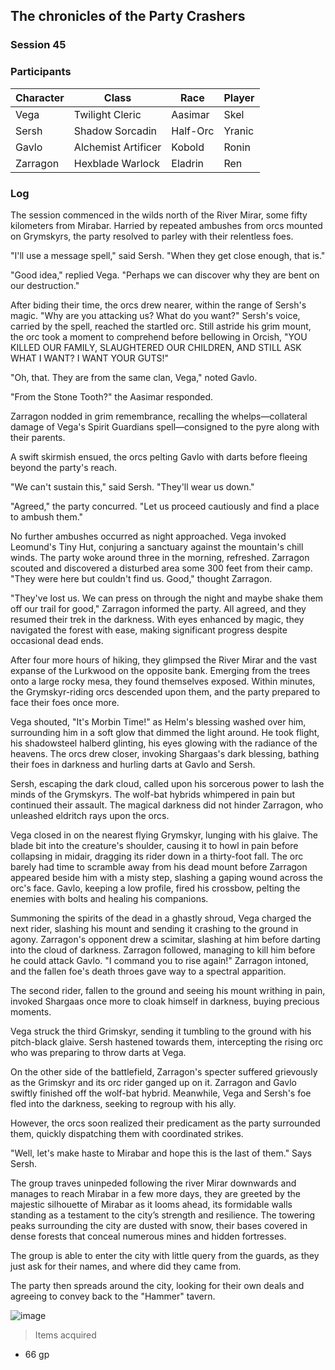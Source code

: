 ## The chronicles of the Party Crashers
### Session 45

### Participants
| Character| Class | Race | Player |
|--|--|--|--|
| Vega | Twilight Cleric | Aasimar | Skel |
| Sersh | Shadow Sorcadin | Half-Orc | Yranic |
| Gavlo | Alchemist Artificer | Kobold | Ronin |
| Zarragon | Hexblade Warlock | Eladrin | Ren |

### Log
The session commenced in the wilds north of the River Mirar, some fifty kilometers from Mirabar. Harried by repeated ambushes from orcs mounted on Grymskyrs, the party resolved to parley with their relentless foes.

"I'll use a message spell," said Sersh. "When they get close enough, that is."

"Good idea," replied Vega. "Perhaps we can discover why they are bent on our destruction."

After biding their time, the orcs drew nearer, within the range of Sersh's magic. "Why are you attacking us? What do you want?" Sersh's voice, carried by the spell, reached the startled orc. Still astride his grim mount, the orc took a moment to comprehend before bellowing in Orcish, "YOU KILLED OUR FAMILY, SLAUGHTERED OUR CHILDREN, AND STILL ASK WHAT I WANT? I WANT YOUR GUTS!"

"Oh, that. They are from the same clan, Vega," noted Gavlo.

"From the Stone Tooth?" the Aasimar responded.

Zarragon nodded in grim remembrance, recalling the whelps—collateral damage of Vega's Spirit Guardians spell—consigned to the pyre along with their parents.

A swift skirmish ensued, the orcs pelting Gavlo with darts before fleeing beyond the party's reach.

"We can't sustain this," said Sersh. "They'll wear us down."

"Agreed," the party concurred. "Let us proceed cautiously and find a place to ambush them."

No further ambushes occurred as night approached. Vega invoked Leomund's Tiny Hut, conjuring a sanctuary against the mountain's chill winds. The party woke around three in the morning, refreshed. Zarragon scouted and discovered a disturbed area some 300 feet from their camp. "They were here but couldn't find us. Good," thought Zarragon.

"They've lost us. We can press on through the night and maybe shake them off our trail for good," Zarragon informed the party. All agreed, and they resumed their trek in the darkness. With eyes enhanced by magic, they navigated the forest with ease, making significant progress despite occasional dead ends.

After four more hours of hiking, they glimpsed the River Mirar and the vast expanse of the Lurkwood on the opposite bank. Emerging from the trees onto a large rocky mesa, they found themselves exposed. 
Within minutes, the Grymskyr-riding orcs descended upon them, and the party prepared to face their foes once more.

Vega shouted, "It's Morbin Time!" as Helm's blessing washed over him, surrounding him in a soft glow that dimmed the light around. He took flight, his shadowsteel halberd glinting, his eyes glowing with the radiance of the heavens. The orcs drew closer, invoking Shargaas's dark blessing, bathing their foes in darkness and hurling darts at Gavlo and Sersh.

Sersh, escaping the dark cloud, called upon his sorcerous power to lash the minds of the Grymskyrs. The wolf-bat hybrids whimpered in pain but continued their assault. The magical darkness did not hinder Zarragon, who unleashed eldritch rays upon the orcs.

Vega closed in on the nearest flying Grymskyr, lunging with his glaive. The blade bit into the creature's shoulder, causing it to howl in pain before collapsing in midair, dragging its rider down in a thirty-foot fall. The orc barely had time to scramble away from his dead mount before Zarragon appeared beside him with a misty step, slashing a gaping wound across the orc's face. Gavlo, keeping a low profile, fired his crossbow, pelting the enemies with bolts and healing his companions.

Summoning the spirits of the dead in a ghastly shroud, Vega charged the next rider, slashing his mount and sending it crashing to the ground in agony. Zarragon's opponent drew a scimitar, slashing at him before darting into the cloud of darkness. Zarragon followed, managing to kill him before he could attack Gavlo. "I command you to rise again!" Zarragon intoned, and the fallen foe's death throes gave way to a spectral apparition.

The second rider, fallen to the ground and seeing his mount writhing in pain, invoked Shargaas once more to cloak himself in darkness, buying precious moments.

Vega struck the third Grimskyr, sending it tumbling to the ground with his pitch-black glaive. Sersh hastened towards them, intercepting the rising orc who was preparing to throw darts at Vega. 

On the other side of the battlefield, Zarragon's specter suffered grievously as the Grimskyr and its orc rider ganged up on it. Zarragon and Gavlo swiftly finished off the wolf-bat hybrid. Meanwhile, Vega and Sersh's foe fled into the darkness, seeking to regroup with his ally. 

However, the orcs soon realized their predicament as the party surrounded them, quickly dispatching them with coordinated strikes.

"Well, let's make haste to Mirabar and hope this is the last of them." Says Sersh. 

The group traves uninpeded following the river Mirar downwards and manages to reach Mirabar in a few more days, they are greeted by the majestic silhouette of Mirabar as it looms ahead, 
its formidable walls standing as a testament to the city’s strength and resilience. The towering peaks surrounding the city are dusted with snow, their bases covered in dense forests that conceal 
numerous mines and hidden fortresses.

The group is able to enter the city with little query from the guards, as they just ask for their names, and where did they came from. 

The party then spreads around the city, looking for their own deals and agreeing to convey back to the "Hammer" tavern.

![image](https://github.com/Santosjordi/dnd_public_notes/assets/17935273/2bf36b82-b1a6-4134-904b-ba71c31070d3)


> Items acquired
- 66 gp

